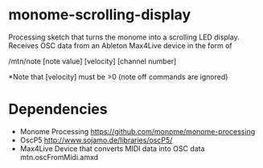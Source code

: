 # monome-scrolling-display

Processing sketch that turns the monome into a scrolling LED display. Receives OSC data from an Ableton Max4Live device in the form of

/mtn/note [note value] [velocity] [channel number]

*Note that [velocity] must be >0 (note off commands are ignored)

# Dependencies
- Monome Processing https://github.com/monome/monome-processing
- OscP5 http://www.sojamo.de/libraries/oscP5/
- Max4Live Device that converts MIDI data into OSC data mtn.oscFromMidi.amxd
